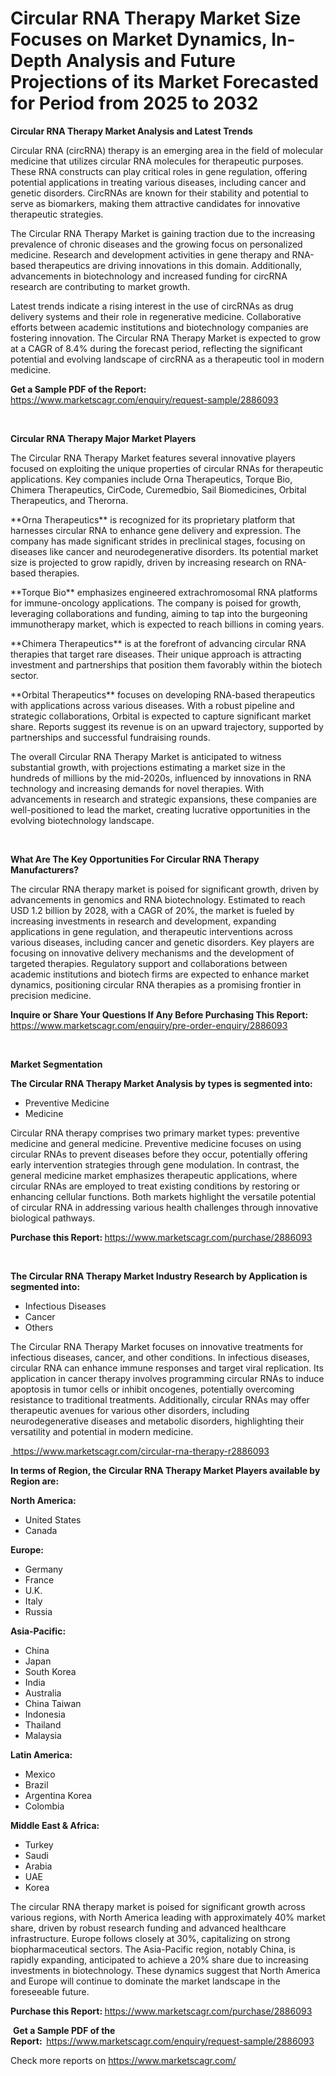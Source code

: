 <p><h1>Circular RNA Therapy Market Size Focuses on Market Dynamics, In-Depth Analysis and Future Projections of its Market Forecasted for Period from 2025 to 2032</h1></p><p><strong>Circular RNA Therapy Market Analysis and Latest Trends</strong></p>
<p><p>Circular RNA (circRNA) therapy is an emerging area in the field of molecular medicine that utilizes circular RNA molecules for therapeutic purposes. These RNA constructs can play critical roles in gene regulation, offering potential applications in treating various diseases, including cancer and genetic disorders. CircRNAs are known for their stability and potential to serve as biomarkers, making them attractive candidates for innovative therapeutic strategies.</p><p>The Circular RNA Therapy Market is gaining traction due to the increasing prevalence of chronic diseases and the growing focus on personalized medicine. Research and development activities in gene therapy and RNA-based therapeutics are driving innovations in this domain. Additionally, advancements in biotechnology and increased funding for circRNA research are contributing to market growth.</p><p>Latest trends indicate a rising interest in the use of circRNAs as drug delivery systems and their role in regenerative medicine. Collaborative efforts between academic institutions and biotechnology companies are fostering innovation. The Circular RNA Therapy Market is expected to grow at a CAGR of 8.4% during the forecast period, reflecting the significant potential and evolving landscape of circRNA as a therapeutic tool in modern medicine.</p></p>
<p><strong>Get a Sample PDF of the Report:&nbsp;</strong> <a href="https://www.marketscagr.com/enquiry/request-sample/2886093?utm_campaign=1166&utm_medium=2&utm_source=Github&utm_content=ia&utm_term=13032025&utm_id=circular-rna-therapy">https://www.marketscagr.com/enquiry/request-sample/2886093</a></p>
<p>&nbsp;</p>
<p><strong>Circular RNA Therapy Major Market Players</strong></p>
<p><p>The Circular RNA Therapy Market features several innovative players focused on exploiting the unique properties of circular RNAs for therapeutic applications. Key companies include Orna Therapeutics, Torque Bio, Chimera Therapeutics, CirCode, Curemedbio, Sail Biomedicines, Orbital Therapeutics, and Therorna.</p><p>**Orna Therapeutics** is recognized for its proprietary platform that harnesses circular RNA to enhance gene delivery and expression. The company has made significant strides in preclinical stages, focusing on diseases like cancer and neurodegenerative disorders. Its potential market size is projected to grow rapidly, driven by increasing research on RNA-based therapies.</p><p>**Torque Bio** emphasizes engineered extrachromosomal RNA platforms for immune-oncology applications. The company is poised for growth, leveraging collaborations and funding, aiming to tap into the burgeoning immunotherapy market, which is expected to reach billions in coming years.</p><p>**Chimera Therapeutics** is at the forefront of advancing circular RNA therapies that target rare diseases. Their unique approach is attracting investment and partnerships that position them favorably within the biotech sector.</p><p>**Orbital Therapeutics** focuses on developing RNA-based therapeutics with applications across various diseases. With a robust pipeline and strategic collaborations, Orbital is expected to capture significant market share. Reports suggest its revenue is on an upward trajectory, supported by partnerships and successful fundraising rounds.</p><p>The overall Circular RNA Therapy Market is anticipated to witness substantial growth, with projections estimating a market size in the hundreds of millions by the mid-2020s, influenced by innovations in RNA technology and increasing demands for novel therapies. With advancements in research and strategic expansions, these companies are well-positioned to lead the market, creating lucrative opportunities in the evolving biotechnology landscape.</p></p>
<p>&nbsp;</p>
<p><strong>What Are The Key Opportunities For Circular RNA Therapy Manufacturers?</strong></p>
<p><p>The circular RNA therapy market is poised for significant growth, driven by advancements in genomics and RNA biotechnology. Estimated to reach USD 1.2 billion by 2028, with a CAGR of 20%, the market is fueled by increasing investments in research and development, expanding applications in gene regulation, and therapeutic interventions across various diseases, including cancer and genetic disorders. Key players are focusing on innovative delivery mechanisms and the development of targeted therapies. Regulatory support and collaborations between academic institutions and biotech firms are expected to enhance market dynamics, positioning circular RNA therapies as a promising frontier in precision medicine.</p></p>
<p><strong>Inquire or Share Your Questions If Any Before Purchasing This Report:</strong> <a href="https://www.marketscagr.com/enquiry/pre-order-enquiry/2886093?utm_campaign=1166&utm_medium=2&utm_source=Github&utm_content=ia&utm_term=13032025&utm_id=circular-rna-therapy">https://www.marketscagr.com/enquiry/pre-order-enquiry/2886093</a></p>
<p>&nbsp;</p>
<p><strong>Market Segmentation</strong></p>
<p><strong>The Circular RNA Therapy Market Analysis by types is segmented into:</strong></p>
<p><ul><li>Preventive Medicine</li><li>Medicine</li></ul></p>
<p><p>Circular RNA therapy comprises two primary market types: preventive medicine and general medicine. Preventive medicine focuses on using circular RNAs to prevent diseases before they occur, potentially offering early intervention strategies through gene modulation. In contrast, the general medicine market emphasizes therapeutic applications, where circular RNAs are employed to treat existing conditions by restoring or enhancing cellular functions. Both markets highlight the versatile potential of circular RNA in addressing various health challenges through innovative biological pathways.</p></p>
<p><strong>Purchase this Report:&nbsp;</strong><a href="https://www.marketscagr.com/purchase/2886093?utm_campaign=1166&utm_medium=2&utm_source=Github&utm_content=ia&utm_term=13032025&utm_id=circular-rna-therapy">https://www.marketscagr.com/purchase/2886093</a></p>
<p>&nbsp;</p>
<p><strong>The Circular RNA Therapy Market Industry Research by Application is segmented into:</strong></p>
<p><ul><li>Infectious Diseases</li><li>Cancer</li><li>Others</li></ul></p>
<p><p>The Circular RNA Therapy Market focuses on innovative treatments for infectious diseases, cancer, and other conditions. In infectious diseases, circular RNA can enhance immune responses and target viral replication. Its application in cancer therapy involves programming circular RNAs to induce apoptosis in tumor cells or inhibit oncogenes, potentially overcoming resistance to traditional treatments. Additionally, circular RNAs may offer therapeutic avenues for various other disorders, including neurodegenerative diseases and metabolic disorders, highlighting their versatility and potential in modern medicine.</p></p>
<p><a href="https://www.marketscagr.com/circular-rna-therapy-r2886093?utm_campaign=1166&utm_medium=2&utm_source=Github&utm_content=ia&utm_term=13032025&utm_id=circular-rna-therapy">&nbsp;https://www.marketscagr.com/circular-rna-therapy-r2886093</a></p>
<p><strong>In terms of Region, the Circular RNA Therapy Market Players available by Region are:</strong></p>
<p>
    <p> <strong> North America: </strong>
        <ul>
            <li>United States</li>
            <li>Canada</li>
        </ul>
        </p> 
    <p> <strong> Europe: </strong>
        <ul>
            <li>Germany</li>
            <li>France</li>
            <li>U.K.</li>
            <li>Italy</li>
            <li>Russia</li>
        </ul>
        </p> 
    <p> <strong> Asia-Pacific: </strong>
        <ul>
            <li>China</li>
            <li>Japan</li>
            <li>South Korea</li>
            <li>India</li>
            <li>Australia</li>
            <li>China Taiwan</li>
            <li>Indonesia</li>
            <li>Thailand</li>
            <li>Malaysia</li>
        </ul>
        </p> 
    <p> <strong> Latin America: </strong>
        <ul>
            <li>Mexico</li>
            <li>Brazil</li>
            <li>Argentina Korea</li>
            <li>Colombia</li>
        </ul>
        </p> 
    <p> <strong> Middle East & Africa: </strong>
        <ul>
            <li>Turkey</li>
            <li>Saudi</li>
            <li>Arabia</li>
            <li>UAE</li>
            <li>Korea</li>
        </ul>
    </p>
    </p>
<p><p>The circular RNA therapy market is poised for significant growth across various regions, with North America leading with approximately 40% market share, driven by robust research funding and advanced healthcare infrastructure. Europe follows closely at 30%, capitalizing on strong biopharmaceutical sectors. The Asia-Pacific region, notably China, is rapidly expanding, anticipated to achieve a 20% share due to increasing investments in biotechnology. These dynamics suggest that North America and Europe will continue to dominate the market landscape in the foreseeable future.</p></p>
<p><strong>Purchase this Report: </strong><a href="https://www.marketscagr.com/purchase/2886093?utm_campaign=1166&utm_medium=2&utm_source=Github&utm_content=ia&utm_term=13032025&utm_id=circular-rna-therapy">https://www.marketscagr.com/purchase/2886093</a></p>
<p>&nbsp;<strong>Get a Sample PDF of the Report:&nbsp;&nbsp;</strong><a href="https://www.marketscagr.com/enquiry/request-sample/2886093?utm_campaign=1166&utm_medium=2&utm_source=Github&utm_content=ia&utm_term=13032025&utm_id=circular-rna-therapy">https://www.marketscagr.com/enquiry/request-sample/2886093</a></p>
<p><strong></strong></p>
<p>Check more reports on <a href="https://www.marketscagr.com/?utm_campaign=1166&utm_medium=2&utm_source=Github&utm_content=ia&utm_term=13032025&utm_id=circular-rna-therapy">https://www.marketscagr.com/</a></p>